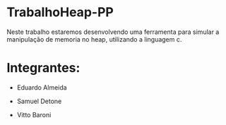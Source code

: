 # TrabalhoHeap-PP

<p>Neste trabalho estaremos desenvolvendo uma ferramenta para simular a manipulação de memoria no heap, utilizando a linguagem c.</p>
<h1>Integrantes:</h1>
<ul>
  <li><p>Eduardo Almeida</p></li>
  <li><p>Samuel Detone</p></li>
  <li><p>Vitto Baroni</p></li>
</ul>
